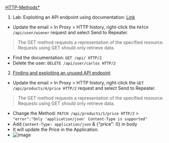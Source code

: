 [HTTP-Methods*](https://developer.mozilla.org/en-US/docs/Web/HTTP/Methods)

1. Lab: Exploiting an API endpoint using documentation: [Link](https://portswigger.net/web-security/api-testing/lab-exploiting-api-endpoint-using-documentation)
- Update the email > In Proxy > HTTP history, right-click the `PATCH /api/user/wiener` request and select Send to Repeater.
> The GET method requests a representation of the specified resource. Requests using GET should only retrieve data.
- Find the documentation: `GET /api/ HTTP/2`
- Delete the user: `DELETE /api/user/carlos HTTP/2`


2. [Finding and exploiting an unused API endpoint](https://portswigger.net/web-security/api-testing/lab-exploiting-unused-api-endpoint)
- Update the email > In Proxy > HTTP history, right-click the `GET /api/products/4/price HTTP/2` request and select Send to Repeater.
> The GET method requests a representation of the specified resource. Requests using GET should only retrieve data.
- Change the Method: `PATCH /api/products/1/price HTTP/2` > `"error":"Only 'application/json' Content-Type is supported"`
- Add `Content-Type: application/json` & {"price": 0} in body
- It will update the Price in the Application.
- ![image](https://github.com/user-attachments/assets/2131ee78-052c-417f-b043-c6b6e9b93d09)


